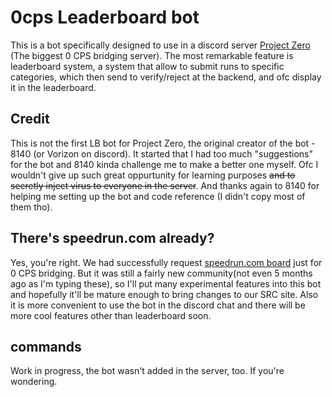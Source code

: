 # 0cps Leaderboard bot

This is a bot specifically designed to use in a discord server [Project Zero](<https://discord.gg/ywjy2Gx3>) (The biggest 0 CPS bridging server). The most remarkable feature is leaderboard system, a system that allow to submit runs to specific categories, which then send to verify/reject at the backend, and ofc display it in the leaderboard.

## Credit

This is not the first LB bot for Project Zero, the original creator of the bot - 8140 (or Vorizon on discord). It started that I had too much "suggestions" for the bot and 8140 kinda challenge me to make a better one myself. Ofc I wouldn't give up such great oppurtunity for learning purposes ~~and to secretly inject virus to everyone in the server~~. And thanks again to 8140 for helping me setting up the bot and code reference (I didn't copy most of them tho).

## There's speedrun.com already?

Yes, you're right. We had successfully request [speedrun.com board](<https://www.speedrun.com/0cps>) just for 0 CPS bridging. But it was still a fairly new community(not even 5 months ago as I'm typing these), so I'll put many experimental features into this bot and hopefully it'll be mature enough to bring changes to our SRC site. Also it is more convenient to use the bot in the discord chat and there will be more cool features other than leaderboard soon.

## commands

Work in progress, the bot wasn't added in the server, too. If you're wondering.
